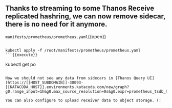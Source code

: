 ## Thanks to streaming to some Thanos Receive replicated hashring, we can now remove sidecar, there is no need for it anymore.

`manifests/prometheus/prometheus.yaml`{{open}}

<pre class="file" data-filename="/root/manifests/prometheus/prometheus.yaml" data-target="insert"  data-marker="  remoteWrite:
    - url: http://thanos-receiver-lb.svc.default.cluster.local:19291/write"></pre>

```
kubectl apply -f /root/manifests/prometheus/prometheus.yaml
```{{execute}}

```
kubectl get po
```{{execute}}

Now we should not see any data from sidecars in [Thanos Query UI](https://[[HOST_SUBDOMAIN]]-30093-[[KATACODA_HOST]].environments.katacoda.com/new/graph?g0.range_input=1h&g0.max_source_resolution=0s&g0.expr=prometheus_tsdb_head_series&g0.tab=0)

You can also configure to upload receiver data to object storage. (: 